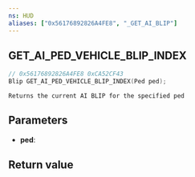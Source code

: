 ```yaml
---
ns: HUD
aliases: ["0x56176892826A4FE8", "_GET_AI_BLIP"]
---
```

## GET_AI_PED_VEHICLE_BLIP_INDEX

```c
// 0x56176892826A4FE8 0xCA52CF43
Blip GET_AI_PED_VEHICLE_BLIP_INDEX(Ped ped);
```

```
Returns the current AI BLIP for the specified ped  
```

## Parameters
* **ped**: 

## Return value
